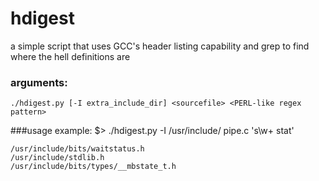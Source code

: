 # hdigest

a simple script that uses GCC's header listing capability and grep to find where the hell definitions are

### arguments:
    ./hdigest.py [-I extra_include_dir] <sourcefile> <PERL-like regex pattern>

###usage example:
    $> ./hdigest.py -I /usr/include/ pipe.c 's\w+ stat'

    /usr/include/bits/waitstatus.h
    /usr/include/stdlib.h
    /usr/include/bits/types/__mbstate_t.h
